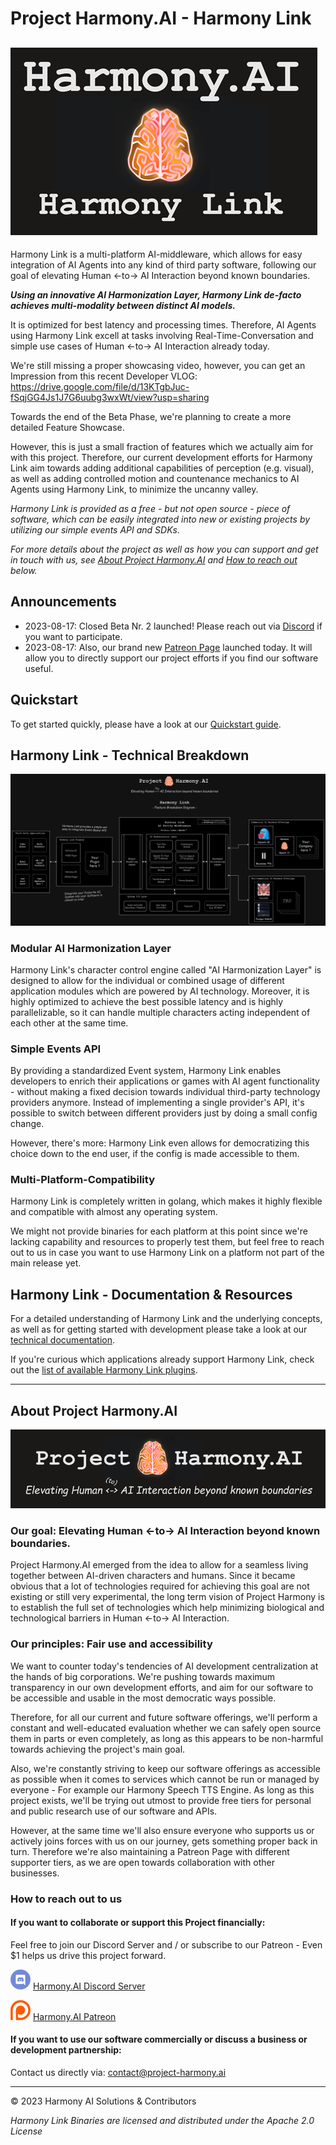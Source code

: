 # Project Harmony.AI - Harmony Link
![Harmony Link](docs/images/Harmony-Link.png)
---

Harmony Link is a multi-platform AI-middleware, which allows for easy integration
of AI Agents into any kind of third party software, following our goal of elevating Human <-to-> AI Interaction 
beyond known boundaries.

***Using an innovative AI Harmonization Layer, Harmony Link de-facto achieves multi-modality between
distinct AI models.***

It is optimized for best latency and processing times. Therefore, AI Agents using Harmony Link excell at
tasks involving Real-Time-Conversation and simple use cases of Human <-to-> AI Interaction already today.

We're still missing a proper showcasing video, however, you can get an Impression from this recent Developer VLOG:
https://drive.google.com/file/d/13KTgbJuc-fSqjGG4Js1J7G6uubg3wxWt/view?usp=sharing

Towards the end of the Beta Phase, we're planning to create a more detailed Feature Showcase.

However, this is just a small fraction of features which we actually aim for with this project.
Therefore, our current development efforts for Harmony Link aim towards adding additional capabilities of
perception (e.g. visual), as well as adding controlled motion and countenance mechanics to AI Agents using
Harmony Link, to minimize the uncanny valley.

*Harmony Link is provided as a free - but not open source - piece of software, which can be easily integrated*
*into new or existing projects by utilizing our simple events API and SDKs.*

*For more details about the project as well as how you can support and get in touch with us, see*
*[About Project Harmony.AI](#about-project-harmonyai) and [How to reach out](#how-to-reach-out-to-us) below.*

## Announcements
- 2023-08-17: Closed Beta Nr. 2 launched! Please reach out via [Discord](https://discord.gg/f6RQyhNPX8) if you want to participate.
- 2023-08-17: Also, our brand new [Patreon Page](https://discord.gg/f6RQyhNPX8) launched today. It will allow you to directly
  support our project efforts if you find our software useful. 

## Quickstart
To get started quickly, please have a look at our [Quickstart guide](https://project-harmony.youtrack.cloud/articles/HARMONY-A-7/Quickstart).

## Harmony Link - Technical Breakdown
![Harmony Link Technical overview](docs/images/Harmony-Link.Rev3.drawio.png)

### Modular AI Harmonization Layer

Harmony Link's character control engine called "AI Harmonization Layer" is designed to allow for the individual or
combined usage of different application modules which are powered by AI technology. Moreover, it is highly optimized
to achieve the best possible latency and is highly parallelizable, so it can handle multiple characters acting independent
of each other at the same time.

### Simple Events API
By providing a standardized Event system, Harmony Link enables developers to enrich their applications
or games with AI agent functionality - without making a fixed decision towards individual third-party technology
providers anymore. Instead of implementing a single provider's API, it's possible to switch between different
providers just by doing a small config change.

However, there's more: Harmony Link even allows for democratizing this choice down to the end user,
if the config is made accessible to them.

### Multi-Platform-Compatibility

Harmony Link is completely written in golang, which makes it highly flexible and compatible with almost any operating
system.

We might not provide binaries for each platform at this point since we're lacking capability and resources to
properly test them, but feel free to reach out to us in case you want to use Harmony Link on a platform not part of the
main release yet.

## Harmony Link - Documentation & Resources
For a detailed understanding of Harmony Link and the underlying concepts, as well as for getting started with development
please take a look at our [technical documentation](docs/README.md).

If you're curious which applications already support Harmony Link, check out the
[list of available Harmony Link plugins](docs/Plugins.md).

---

## About Project Harmony.AI
![Project Harmony.AI](docs/images/Harmony-Main-Banner-200px.png)
### Our goal: Elevating Human <-to-> AI Interaction beyond known boundaries.
Project Harmony.AI emerged from the idea to allow for a seamless living together between AI-driven characters and humans.
Since it became obvious that a lot of technologies required for achieving this goal are not existing or still very experimental,
the long term vision of Project Harmony is to establish the full set of technologies which help minimizing biological and
technological barriers in Human <-to-> AI Interaction.

### Our principles: Fair use and accessibility
We want to counter today's tendencies of AI development centralization at the hands of big
corporations. We're pushing towards maximum transparency in our own development efforts, and aim for our software to be
accessible and usable in the most democratic ways possible.

Therefore, for all our current and future software offerings, we'll perform a constant and well-educated evaluation whether
we can safely open source them in parts or even completely, as long as this appears to be non-harmful towards achieving
the project's main goal.

Also, we're constantly striving to keep our software offerings as accessible as possible when it comes to services which
cannot be run or managed by everyone - For example our Harmony Speech TTS Engine. As long as this project exists,
we'll be trying out utmost to provide free tiers for personal and public research use of our software and APIs.

However, at the same time we'll also ensure everyone who supports us or actively joins forces with us on our journey, gets
something proper back in turn. Therefore we're also maintaining a Patreon Page with different supporter tiers, as we are
open towards collaboration with other businesses.

### How to reach out to us

#### If you want to collaborate or support this Project financially:

Feel free to join our Discord Server and / or subscribe to our Patreon - Even $1 helps us drive this project forward.

![Harmony.AI Discord Server](docs/images/discord32.png) [Harmony.AI Discord Server](https://discord.gg/f6RQyhNPX8)

![Harmony.AI Discord Server](docs/images/Patreon32.png) [Harmony.AI Patreon](https://patreon.com/harmony_ai)

#### If you want to use our software commercially or discuss a business or development partnership:

Contact us directly via: [contact@project-harmony.ai](mailto:contact@project-harmony.ai)


---
&copy; 2023 Harmony AI Solutions & Contributors

*Harmony Link Binaries are licensed and distributed under the Apache 2.0 License*